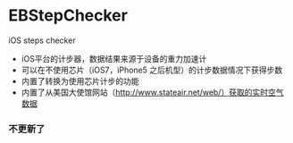 # EBStepChecker
iOS steps checker

* iOS平台的计步器，数据结果来源于设备的重力加速计
* 可以在不使用芯片（iOS7，iPhone5 之后机型）的计步数据情况下获得步数
* 内置了转换为使用芯片计步的功能
* 内置了从美国大使馆网站（http://www.stateair.net/web/）获取的实时空气数据

### 不更新了 ###
